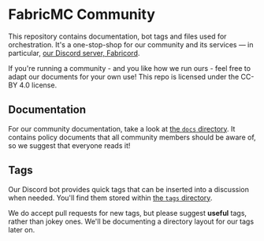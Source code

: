 # FabricMC Community

This repository contains documentation, bot tags and files used for orchestration. It's a one-stop-shop
for our community and its services — in particular, [our Discord server, Fabricord](https://discord.gg/uCVtZaE).

If you're running a community - and you like how we run ours - feel free to adapt our documents for your own use!
This repo is licensed under the CC-BY 4.0 license.

## Documentation

For our community documentation, take a look at [the `docs` directory](/docs). It contains policy documents that all 
community members should be aware of, so we suggest that everyone reads it!

## Tags

Our Discord bot provides quick tags that can be inserted into a discussion when needed. You'll find them stored within
[the `tags` directory](/tags).

We do accept pull requests for new tags, but please suggest **useful** tags, rather than jokey ones. We'll be
documenting a directory layout for our tags later on.
